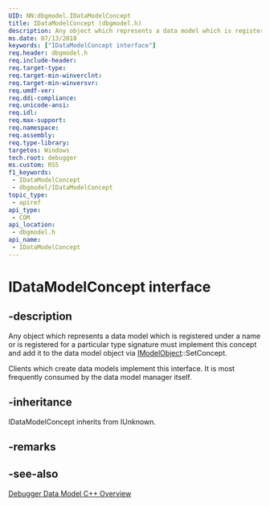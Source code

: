 ```yaml
---
UID: NN:dbgmodel.IDataModelConcept
title: IDataModelConcept (dbgmodel.h)
description: Any object which represents a data model which is registered under a name or  is registered for a particular type signature must implement this concept and add it to the data model  object via IModelObject::SetConcept.
ms.date: 07/13/2018
keywords: ["IDataModelConcept interface"]
req.header: dbgmodel.h
req.include-header: 
req.target-type: 
req.target-min-winverclnt: 
req.target-min-winversvr: 
req.umdf-ver: 
req.ddi-compliance: 
req.unicode-ansi: 
req.idl: 
req.max-support: 
req.namespace: 
req.assembly: 
req.type-library: 
targetos: Windows
tech.root: debugger
ms.custom: RS5
f1_keywords:
 - IDataModelConcept
 - dbgmodel/IDataModelConcept
topic_type:
 - apiref
api_type:
 - COM
api_location:
 - dbgmodel.h
api_name:
 - IDataModelConcept
---
```


# IDataModelConcept interface


## -description

Any object which represents a data model which is registered under a name or  is registered for a particular type signature must implement this concept and add it to the data model  object via [IModelObject](nn-dbgmodel-imodelobject.md)::SetConcept.

Clients which create data models implement this interface.  It is most frequently consumed by the data model manager itself.

## -inheritance

IDataModelConcept inherits from IUnknown.

## -remarks

## -see-also

[Debugger Data Model C++ Overview](/windows-hardware/drivers/debugger/data-model-cpp-overview)
